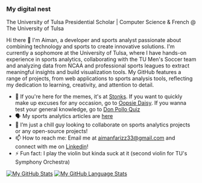 ###  My digital nest

The University of Tulsa Presidential Scholar | Computer Science & French @ The University of Tulsa

Hi there 👋
I'm Aiman, a developer and sports analyst passionate about combining technology and sports to create innovative solutions. I'm currently a sophomore at the University of Tulsa, where I have hands-on experience in sports analytics, collaborating with the TU Men's Soccer team and analyzing data from NCAA and professional sports leagues to extract meaningful insights and build visualization tools. My GitHub features a range of projects, from web applications to sports analysis tools, reflecting my dedication to learning, creativity, and attention to detail.

- 🔭 If you're here for the memes, it's at <a href="https://stonks-amber.vercel.app/">Stonks</a>. If you want to quickly make up excuses for any occasion, go to <a href="https://oopsiedaisy.vercel.app/">Oopsie Daisy</a>. If you wanna test your general knowledge, go to <a href="https://don-pollo-quiz.vercel.app/">Don Pollo Quiz</a>
- 🗣️ My sports analytics articles are <a href="https://medium.com/@aimanfarizz">here</a>
- 👯 I’m just a chill guy looking to collaborate on sports analytics projects or any open-source projects!
- 📫 How to reach me: Email me at aimanfarizz33@gmail.com and connect with me on <a href="[https://mata-kappa.vercel.app](https://www.linkedin.com/in/aiman-akmal-hizam/)">Linkedin</a>!
- ⚡ Fun fact: I play the violin but kinda suck at it (second violin for TU's Symphony Orchestra)

[![My GitHub Stats](https://github-readme-stats.vercel.app/api/?username=AimanFariz&count_private=true&theme=tokyonight&showicons=true)]()
[![My GitHub Language Stats](https://github-readme-stats.vercel.app/api/top-langs/?username=aimanfariz&langs_count=100&theme=tokyonight)]()
